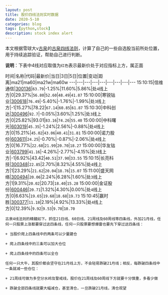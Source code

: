 ```yaml
---
layout: post
title: 股价四线法则实时数据
date: 2020-5-10
categories: blog
tags: [python,stock]
description: stock index alert
---
```



本文根据雪球大v[古泉](https://xueqiu.com/u/7148646888)的[古泉四线法则](https://xueqiu.com/7148646888/130498192)，计算了自己的一些自选股当前所处位置，用于持续追踪验证，帮助自己进行判断。

**说明**：下表中4线对应取值为`红色`表示最新价处于对应指标上方，属正面

时间|名称|代码|最新价|当日|3日|5日|位置|变动|距离|ma21|ma60|ma21w|ma60w
---|---|---|---|---|---|---|---|---
15:10:15|信维通信|[300136](https://xueqiu.com/S/SZ300136)|`63.79`|-1.25%|11.60%|5.86%|处`4`线上方|0|29.37%|`56.80`|`52.60`|`48.49`|`41.87`
15:10:00|寒锐钴业|[300618](https://xueqiu.com/S/SZ300618)|`76.49`|-5.40%|-1.76%|-1.99%|处`3`线上方|-1|15.27%|78.22|`67.14`|`60.85`|`61.87`
15:10:30|中科创达|[300496](https://xueqiu.com/S/SZ300496)|`92.7`|-0.05%|3.60%|1.25%|处`3`线上方|0|25.82%|93.01|`83.16`|`74.26`|`55.40`
15:00:00|中科曙光|[603019](https://xueqiu.com/S/SH603019)|`45.35`|-1.24%|2.56%|-0.88%|处`4`线上方|0|15.21%|`45.02`|`43.06`|`40.41`|`31.81`
15:00:00|诺力股份|[603611](https://xueqiu.com/S/SH603611)|`24.25`|-0.70%|-0.87%|-2.06%|处`4`线上方|0|16.77%|`22.68`|`21.99`|`20.70`|`18.27`
15:00:00|华友钴业|[603799](https://xueqiu.com/S/SH603799)|`41.16`|-4.26%|-2.77%|-4.15%|处`3`线上方|-1|6.92%|43.42|`40.51`|`37.90`|`33.55`
15:10:15|长亮科技|[300348](https://xueqiu.com/S/SZ300348)|`22.85`|2.70%|8.32%|4.55%|处`4`线上方|1|23.29%|`21.62`|`20.04`|`18.76`|`15.07`
15:11:00|盛天网络|[300494](https://xueqiu.com/S/SZ300494)|`20.06`|2.24%|6.28%|1.60%|处`3`线上方|1|9.31%|`20.02`|20.73|`18.40`|`15.28`
15:00:00|金证股份|[600446](https://xueqiu.com/S/SH600446)|`20.71`|1.32%|4.30%|0.00%|处`4`线上方|0|6.63%|`19.65`|`19.68`|`18.68`|`19.73`
15:10:45|赢时胜|[300377](https://xueqiu.com/S/SZ300377)|`11.18`|2.19%|4.92%|13.33%|处`4`线上方|0|12.39%|`9.92`|`9.53`|`9.70`|`10.70`

```
古泉4线法则的精髓如下。抓住21日线、60日线、21周线及60周线等四条线，外加21月线，任何一只股票上涨都要穿过这四条线，任何一只股票要想爆雷也要先下穿过这四条线：

+ 当股价爬上四条线中的两条可以少量建仓

+ 爬上四条线中的三条可以加大仓位

+ 爬上四条线中的四条可以全仓

任何一只大牛，其股价都会坚守在21月线上方，不会轻易跌破21月线；相反，每跌破四条线中一条就减一些仓位：

+ 21周线可做为多空分水岭及警戒线，股价在21周线及60周线下方就要十分慎重，多看少做

+ 跌破全部四条线就要大幅减仓，甚至清仓，一旦跌破21月线，清仓观望
```
